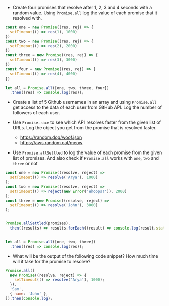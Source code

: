 - Create four promises that resolve after 1, 2, 3 and 4 seconds with a random value. Using `Promise.all` log the value of each promise that it resolved with.

```js
const one = new Promise((res, rej) => {
  setTimeout(() => res(1), 1000)
})
const two = new Promise((res, rej) => {
  setTimeout(() => res(2), 2000)
})
const three = new Promise((res, rej) => {
  setTimeout(() => res(3), 3000)
})
const four = new Promise((res, rej) => {
  setTimeout(() => res(4), 4000)
})

let all = Promise.all([one, two, three, four])
  .then((res) => console.log(res));

```


- Create a list of 5 Github usernames in an array and using `Promise.all` get access to the data of each user from GitHub API. Log the number of followers of each user.




- Use `Promise.race` to see which API resolves faster from the given list of URLs. Log the object you get from the promise that is resolved faster.

  - https://random.dog/woof.json
  - https://aws.random.cat/meow

- Use `Promise.allSettled` to log the value of each promise from the given list of promises. And also check if `Promise.all` works with `one`, `two` and `three` or not

```js
const one = new Promise((resolve, reject) =>
  setTimeout(() => resolve('Arya'), 1000)
);
const two = new Promise((resolve, reject) =>
  setTimeout(() => reject(new Error('Whoops!')), 2000)
);
const three = new Promise((resolve, reject) =>
  setTimeout(() => resolve('John'), 3000)
);


Promise.allSettled(promises).
  then((results) => results.forEach((result) => console.log(result.status)));


let all = Promise.all([one, two, three])
  .then((res) => console.log(res));
```

- What will be the output of the following code snippet? How much time will it take for the promise to resolve?

```js
Promise.all([
  new Promise((resolve, reject) => {
    setTimeout(() => resolve('Arya'), 1000);
  }),
  'Sam',
  { name: 'John' },
]).then(console.log);
```
